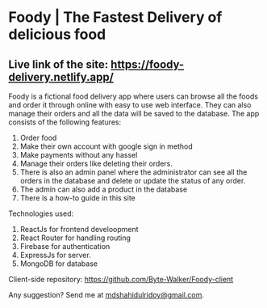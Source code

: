# Foody | The Fastest Delivery of delicious food

## Live link of the site: https://foody-delivery.netlify.app/

Foody is a fictional food delivery app where users can browse all the foods and order it through online with easy to use web interface. They can also manage their orders and all the data will be saved to the database. The app consists of the following features: 
1. Order food
2. Make their own account with google sign in method
3. Make payments without any hassel
4. Manage their orders like deleting their orders.
5. There is also an admin panel where the administrator can see all the orders in the database and delete or update the status of any order.
6. The admin can also add a product in the database
7. There is a how-to guide in this site

Technologies used: 
1. ReactJs for frontend develoopment
2. React Router for handling routing
3. Firebase for authentication
4. ExpressJs for server.
5. MongoDB for database

Client-side repository: https://github.com/Byte-Walker/Foody-client

Any suggestion? Send me at mdshahidulridoy@gmail.com.
